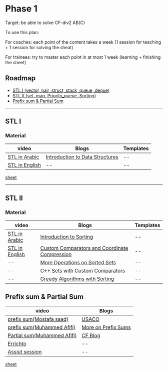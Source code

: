 # Phase 1
Target: be able to solve CF-div2 AB(C)

To use this plan:

For coaches: each point of the content takes a week (1 session for teaching + 1 session for solving the sheat)

For trainees: try to master each point in at most 1 week (learning + finishing the sheet)
## Roadmap
- [STL I (vector, pair, struct, stack, queue, deque)](https://github.com/Abdelrhmansersawy/Competitive_Programming/blob/main/MenofiaCPC/Phase%201%20Training%20%202023/README.md#stl-i)
- [STL II (set, map, Priority_queue, Sorting)](https://github.com/Abdelrhmansersawy/Competitive_Programming/blob/main/MenofiaCPC/Phase%201%20Training%20%202023/README.md#stl-ii)
- [Prefix sum & Partial Sum](https://github.com/Abdelrhmansersawy/Competitive_Programming/tree/main/MenofiaCPC/Phase%201%20Training%20%202023#prefix-sum--partial-sum)
***
## STL I
### Material
|video|Blogs|Templates|
|----|---|---|
|[STL in Arabic]([www.youtube.com/watch?v=4hhz69S15wU&list=PLCInYL3l2AainAE4Xq2kdNGDfG0bys2xp&ab_channel=AdelNasim](https://www.youtube.com/watch?v=4hhz69S15wU&list=PLCInYL3l2AainAE4Xq2kdNGDfG0bys2xp&ab_channel=AdelNasim))| [Introduction to Data Structures](https://usaco.guide/bronze/intro-ds?lang=cpp)|--|
|[STL in English](www.youtube.com/watch?v=LyGlTmaWEPs&list=PLk6CEY9XxSIA-xo3HRYC3M0Aitzdut7AA&ab_channel=CppNuts](https://www.youtube.com/watch?v=LyGlTmaWEPs&list=PLk6CEY9XxSIA-xo3HRYC3M0Aitzdut7AA&ab_channel=CppNuts)https://www.youtube.com/watch?v=LyGlTmaWEPs&list=PLk6CEY9XxSIA-xo3HRYC3M0Aitzdut7AA&ab_channel=CppNuts) |--|--|

<!--- [teaching session]() -->

<!--- [pratice session]() -->
[sheet](https://vjudge.net/contest/569386)

***
## STL II
### Material
|video|Blogs|Templates|
|----|-----|---|
|[STL in Arabic]([www.youtube.com/watch?v=4hhz69S15wU&list=PLCInYL3l2AainAE4Xq2kdNGDfG0bys2xp&ab_channel=AdelNasim](https://www.youtube.com/watch?v=4hhz69S15wU&list=PLCInYL3l2AainAE4Xq2kdNGDfG0bys2xp&ab_channel=AdelNasim))|[Introduction to Sorting](https://usaco.guide/bronze/intro-sorting?lang=cpp)|--| 
|[STL in English](https://www.youtube.com/watch?v=LyGlTmaWEPs&list=PLk6CEY9XxSIA-xo3HRYC3M0Aitzdut7AA&ab_channel=CppNuts)|[Custom Comparators and Coordinate Compression](https://usaco.guide/silver/sorting-custom?lang=cpp)|--|
|--|[More Operations on Sorted Sets](https://usaco.guide/silver/intro-sorted-sets?lang=cpp)|--|
|--|[C++ Sets with Custom Comparators](https://usaco.guide/silver/custom-cpp-stl?lang=cpp)|--|
|--|[Greedy Algorithms with Sorting](https://usaco.guide/silver/greedy-sorting?lang=cpp)|--|
<!--- [teaching session]() -->

<!--- [pratice session]() -->
<!--- [sheet]() -->
## Prefix sum & Partial Sum
|video|Blogs|
|----|----|
|[prefix sum(Mostafa saad)](https://www.youtube.com/watch?v=hqOqr6vFPp8&t=1s&ab_channel=ArabicCompetitiveProgramming)|[USACO](https://usaco.guide/silver/prefix-sums?lang=cpp)|
|[prefix sum(Muhammed Afifi)](https://www.youtube.com/watch?v=fQwD4-FxQBU&t=5s&ab_channel=MuhammedAfifi)|[More on Prefix Sums](https://usaco.guide/silver/more-prefix-sums?lang=cpp)|
|[Partial sum(Muhammed Afifi)](https://www.youtube.com/watch?v=vF78qRAAyx4&t=3s&ab_channel=MuhammedAfifi)|[CF Blog](https://codeforces.com/blog/entry/87384)|
|[Errichto](https://www.youtube.com/watch?v=PhgtNY_-CiY&t=12s&ab_channel=ErrichtoAlgorithms)|--|
|[Assiut session](https://www.youtube.com/watch?v=CcBg1yWXTXY&ab_channel=ICPCAssiutCommunity)|--|

[sheet](https://vjudge.net/contest/577566)
